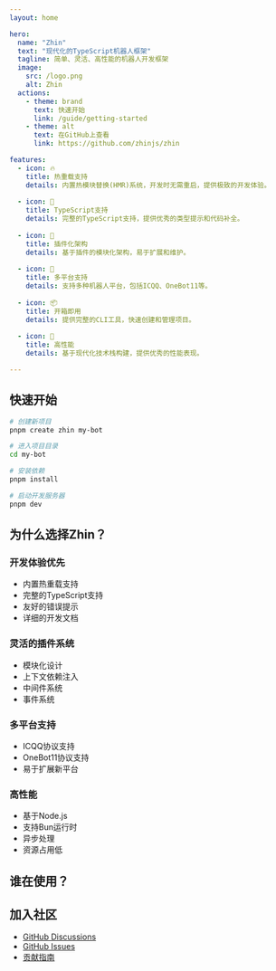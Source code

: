 ```yaml
---
layout: home

hero:
  name: "Zhin"
  text: "现代化的TypeScript机器人框架"
  tagline: 简单、灵活、高性能的机器人开发框架
  image:
    src: /logo.png
    alt: Zhin
  actions:
    - theme: brand
      text: 快速开始
      link: /guide/getting-started
    - theme: alt
      text: 在GitHub上查看
      link: https://github.com/zhinjs/zhin

features:
  - icon: 🔥
    title: 热重载支持
    details: 内置热模块替换(HMR)系统，开发时无需重启，提供极致的开发体验。
  
  - icon: 🎯
    title: TypeScript支持
    details: 完整的TypeScript支持，提供优秀的类型提示和代码补全。
  
  - icon: 🔌
    title: 插件化架构
    details: 基于插件的模块化架构，易于扩展和维护。
  
  - icon: 🌈
    title: 多平台支持
    details: 支持多种机器人平台，包括ICQQ、OneBot11等。
  
  - icon: 📦
    title: 开箱即用
    details: 提供完整的CLI工具，快速创建和管理项目。
  
  - icon: 🚀
    title: 高性能
    details: 基于现代化技术栈构建，提供优秀的性能表现。

---
```


## 快速开始

```bash
# 创建新项目
pnpm create zhin my-bot

# 进入项目目录
cd my-bot

# 安装依赖
pnpm install

# 启动开发服务器
pnpm dev
```

## 为什么选择Zhin？

### 开发体验优先

- 内置热重载支持
- 完整的TypeScript支持
- 友好的错误提示
- 详细的开发文档

### 灵活的插件系统

- 模块化设计
- 上下文依赖注入
- 中间件系统
- 事件系统

### 多平台支持

- ICQQ协议支持
- OneBot11协议支持
- 易于扩展新平台

### 高性能

- 基于Node.js
- 支持Bun运行时
- 异步处理
- 资源占用低

## 谁在使用？

<div class="users">
  <!-- 用户案例 -->
</div>

## 加入社区

- [GitHub Discussions](https://github.com/zhinjs/zhin/discussions)
- [GitHub Issues](https://github.com/zhinjs/zhin/issues)
- [贡献指南](./contributing)
